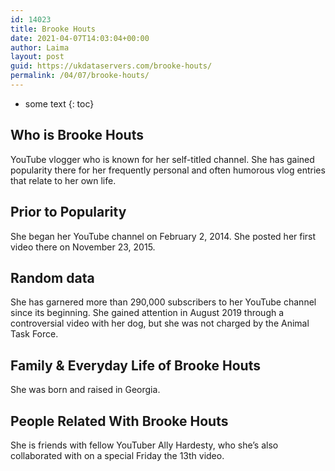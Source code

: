 ```yaml
---
id: 14023
title: Brooke Houts
date: 2021-04-07T14:03:04+00:00
author: Laima
layout: post
guid: https://ukdataservers.com/brooke-houts/
permalink: /04/07/brooke-houts/
---
```


* some text
{: toc}


## Who is Brooke Houts
                  
                  
                  
YouTube vlogger who is known for her self-titled channel. She has gained popularity there for her frequently personal and often humorous vlog entries that relate to her own life. 
                  
              
            
              
            
                
                
                
## Prior to Popularity
                  
                  
                  
She began her YouTube channel on February 2, 2014. She posted her first video there on November 23, 2015.
                  
              
            
              
            
                
                
                
## Random data
                  
                  
                  
She has garnered more than 290,000 subscribers to her YouTube channel since its beginning. She gained attention in August 2019 through a controversial video with her dog, but she was not charged by the Animal Task Force. 
                  
              
            
              
            
                
                
                
## Family & Everyday Life of Brooke Houts
                  
                  
                  
She was born and raised in Georgia.
                  
              
            
              
            
                
                
                
## People Related With Brooke Houts
                  
                  
                  
She is friends with fellow YouTuber Ally Hardesty, who she&#8217;s also collaborated with on a special Friday the 13th video.
                  
              
            
              
            
                
              
            
              
              
            
            
              
            
          
          
          